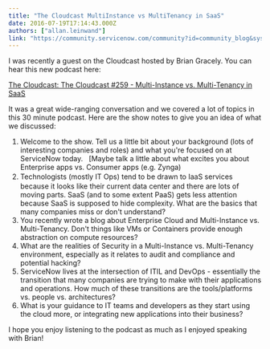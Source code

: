 ```yaml
---
title: "The Cloudcast MultiInstance vs MultiTenancy in SaaS"
date: 2016-07-19T17:14:43.000Z
authors: ["allan.leinwand"]
link: "https://community.servicenow.com/community?id=community_blog&sys_id=a34ea6addbd0dbc01dcaf3231f961967"
---
```

<p>I was recently a guest on the Cloudcast hosted by Brian Gracely. You can hear this new podcast here:</p><p></p><p><a href="http://www.thecloudcast.net/2016/07/the-cloudcast-259-multi-instance-vs.html?m=1" title="http://www.thecloudcast.net/2016/07/the-cloudcast-259-multi-instance-vs.html?m=1">The Cloudcast: The Cloudcast #259 - Multi-Instance vs. Multi-Tenancy in SaaS</a></p><p></p><p>It was a great wide-ranging conversation and we covered a lot of topics in this 30 minute podcast. Here are the show notes to give you an idea of what we discussed:</p><p></p><ol><li>Welcome to the show. Tell us a little bit about your background (lots of interesting companies and roles) and what you're focused on at ServiceNow today.   [Maybe talk a little about what excites you about Enterprise apps vs. Consumer apps (e.g. Zynga)</li><li><span style="line-height: 1.5;">Technologists (mostly IT Ops) tend to be drawn to IaaS services because it looks like their current data center and there are lots of moving parts. SaaS (and to some extent PaaS) gets less attention because SaaS is supposed to hide complexity. What are the basics that many companies miss or don't understand?</span></li><li>You recently wrote a blog about Enterprise Cloud and Multi-Instance vs. Multi-Tenancy. Don't things like VMs or Containers provide enough abstraction on compute resources?</li><li>What are the realities of Security in a Multi-Instance vs. Multi-Tenancy environment, especially as it relates to audit and compliance and potential hacking?</li><li>ServiceNow lives at the intersection of ITIL and DevOps - essentially the transition that many companies are trying to make with their applications and operations. How much of these transitions are the tools/platforms vs. people vs. architectures?</li><li>What is your guidance to IT teams and developers as they start using the cloud more, or integrating new applications into their business?</li></ol><p></p><p>I hope you enjoy listening to the podcast as much as I enjoyed speaking with Brian!</p>